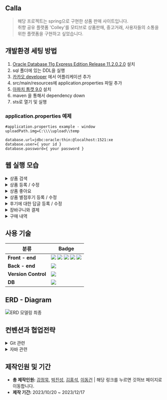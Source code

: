 ## Calla
> 해당 프로젝트는 spring으로 구현한 상품 판매 사이트입니다.
> <br>
> 취향 공유 플랫폼 'Colley'를 모티브로 상품판매, 중고거래, 사용자들의 소통을 위한 플랫폼을 구현하고 싶었습니다.

## 개발환경 세팅 방법
1. <a href="https://www.oracle.com/database/technologies/xe-prior-release-downloads.html">Oracle Database 11g Express Edition Release 11.2.0.2.0</a> 설치
2. sql 폴더에 있는 DDL을 실행
3. <a href="https://developers.kakao.com"> 카카오 developer</a> 에서 어플리케이션 추가
4. src/main/resources에 application.properties 파일 추가
5. <a href="https://tomcat.apache.org/download-90.cgi">아파치 톰캣 9.0</a> 설치
6. maven 을 통해서 dependency down
7. sts로 열기 및 실행

### application.properties 예제
```properties
#application.properties example - window
uploadPath.img=C:\\\\upload\\temp

database.url=jdbc:oracle:thin:@localhost:1521:xe
database.user={ your id }
database.password={ your password }
```
## 웹 실행 모습

<details> 
  <summary> 상품 검색 </summary> 
  <p>
    1. 모든 이용자가 사용 가능합니다.<br/>
    2. 상품의 이름, 옵션 및 설명, 카테고리를 검색어와 비교합니다.<br/>
    3. 좋아요 수, 조회 수, 후기 수, 별 점 표출 등 구매자의 신뢰도를 올려줍니다.<br/>
    <img src="https://github.com/cocobono1/Calla07/assets/147673787/71a7b9dc-1ee7-4a32-9ac9-2ea1ecc3c9a5">
  </p>
</details>

<details>
  <summary> 상품 등록 / 수정 </summary> 
  <p>
    1. 관리자만 상품 등록을할 수 있습니다..<br/>
    2. 상품의 이름, 가격, 카테고리, 설명 및 옵션, 이미지를 등록할 수 있습니다.<br/>
    3. 관리자만 상품 수정을할 수 있습니다.<br/>
    4. 상품의 이름, 가격, 카테고리, 설명 및 옵션, 이미지를 수정할 수 있습니다.<br/>
    <img src="https://github.com/cocobono1/Calla07/assets/147673787/d122d1cd-828c-45ad-9fd7-e4672e7aea9d">
    <img src="https://github.com/cocobono1/Calla07/assets/147673787/b96217a2-8550-4541-8060-a501243059c1">
  </p>
</details>

<details> 
  <summary> 상품 좋아요 </summary> 
   <p>
    1. 모든 회원이 이용할 수 있습니다.<br/>
    2. 상품에 대해 좋아요를 클릭해 상품에 대한 호감도를 표현합니다.<br/>
    3. '좋아요'에 대한 카운트를 제공합니다.<br/>
    <img src="https://github.com/cocobono1/Calla07/assets/147673787/92d2c07a-dab7-4e2f-8a97-1a397ae112e5">
   </p>
</details>

<details>
  <summary> 상품 별점후기 등록 / 수정 </summary>
  <p>
    1. 모든 회원이 상품에 대해 평가합니다.<br/>
    2. 후기를 통해 구매자와 비구매자가 상품의 대한 정보를 공유할수있습니다.</br>
    3. 후기를 작성한 본인만 수정하거나 삭제할 수 있습니다.</br>
    4. Modal을 사용해 글을 수정할 수 있게 만들었습니다.</br>
    <img src="https://github.com/cocobono1/Calla07/assets/147673787/6c3bac92-9e4b-4c14-837b-abd92c68a3c6">
    <img src="https://github.com/cocobono1/Calla07/assets/147673787/f48918d5-3696-463a-9921-29ee0e96b8b1">
  </p>
</details>

<details>
  <summary> 후기에 대한 답글 등록 / 수정 </summary>
  <p>
    1. 후기에 대한 답글을 등록할 수 있습니다.</br>
    2. 답글을 작성한 본인만 수정하거나 삭제할 수 있습니다.</br>
    3. Modal을 사용해 글을 수정할 수 있게 만들었습니다.</br>
    <img src="https://github.com/cocobono1/Calla07/assets/147673787/861f9c11-efa1-45b3-9710-c2cf8b7a4dee">
    <img src="https://github.com/cocobono1/Calla07/assets/147673787/0a9b0a59-6e83-4e4a-ac33-9400f4e6f354">
  </p>

</details>
 
<details>
  <summary> 장바구니와 결제 </summary>
  <p>
    1. 원하는 상품에 수량을 선택하여 장바구니에 등록할 수 있습니다.</br>
    2. 구매를 원하는 여러가지 상품을 등록할 수 있습니다.</br>
    3. 장바구니 페이지에서 상품의 수량을 변경할 수 있습니다.</br>
    4. 체크된 상품에 따라 상품의 전체 수량에 따라 총 금액이 변화합니다.</br>
    5. 체크된 상품만 구매할 수 있습니다.</br>
    6. Modal을 사용하여 구매자의 추가 정보(카드, 주소, 이메일 등) 기입하게 했습니다.</br>
    7. Email 유효성 체크를 진행했습니다.</br>
    8. 주소 검색API를 사용했습니다.</br>
    <img src="https://github.com/cocobono1/Calla07/assets/147673787/5c6894b7-2613-43b8-8157-c9942062c42d">
    <img src="https://github.com/cocobono1/Calla07/assets/147673787/bc4f9cc7-c2cc-478a-9586-890730427ff9">
  </p>
</details>
  
<details>
  <summary> 구매 내역 </summary>
  <p>
    1. 배송상황에 따라 주소변경, 주문취소, 주문정보 삭제 를 진행할 수 있습니다.</br>
    2. 주소변경은 Modal과 주소검색API를 사용하여 수정이 가능합니다.</br>
    3. 'Scheduled'를 사용하여 1시간 마다 메소드를 호출하고 구매일로부터 24시간이 지나면 배송상황이 변화하게 했습니다. </br>
    <img src="https://github.com/cocobono1/Calla07/assets/147673787/628fef0f-75e1-47bc-bb20-e46a11e6e0e8">
    <img src="https://github.com/cocobono1/Calla07/assets/147673787/b13e226b-924c-4739-ac1c-45cdff8b1b27">
  </p>
</details>



## 사용 기술

|분류|Badge|
|---|---|
|**Front - end** | <img src="https://img.shields.io/badge/HTML5-E34F26?style=flat-square&amp;logo=html5&amp;logoColor=white"> <img src="https://img.shields.io/badge/css3-1572B6?style=flat-square&logo=css3&logoColor=white"> <img src="https://img.shields.io/badge/javascript-F7DF1E?style=flat-square&logo=javascript&logoColor=white"> <img src="https://img.shields.io/badge/jQuery-0769AD?style=flat-square&amp;logo=jQuery&amp;logoColor=white"> <img src="https://img.shields.io/badge/bootstrap-7952B3?style=flat-square&logo=bootstrap&logoColor=white"> |
|**Back - end** |<img src="https://img.shields.io/badge/Spring-6DB33F?style=flat-square&amp;logo=Spring&amp;logoColor=white">|
|**Version Control**|<img src="https://img.shields.io/badge/git-F05032?style=flat-square&logo=git&logoColor=white"> |
|**DB** |<img src="https://img.shields.io/badge/ORACLE-F80000?style=flat-square&logo=oracle&logoColor=white"> |



## ERD - Diagram
![ERD 모델링 최종](https://github.com/cocobono1/Calla07/assets/147673787/e9e40950-76f1-4807-9600-967ccb99a705)

## 컨벤션과 협업전략
<details>
  <summary> Git 관련 </summary>
  <br>
  <p>프로젝트 참여자들은 경험이 부족하여 깃 사용을 간소화하기 위해 다음과 같은 간단한 규칙을 따라야 합니다:</p>
  <br>
  <p>1. 커밋 메세지는 update, feat 두가지로 시작해야한다. <br> 2. 브렌치명은 feature/기능 형식이여야한다. <br> 3. 머지시 develop에 합친 후 이상이 없으면 mater으로 병합한다.<br> 적은 인원 수와 깃 활용 능력을 고려하여 컨벤션은 최대한 간단하게 가져야한다. <br>
  </p>
</details>
<details>
  <summary> 자바 관련</summary> 
  <br>
  <p> 1. 구글 formatter 를 사용한다. <br> 2. restful한 method를 구현하려고 노력한다. <br>
  3. 함수명과 변수명을 적절하게 유지한다. <br> 4. else문을 적게 쓴다. <br> 

 > 머지 할 때 코드리뷰를 진행하는 방식으로 코드를 계속 고쳐왔습니다.
  </p>
</details>



## 제작인원 및 기간
- **총 제작인원:**  <a href="https://github.com/cocobono1">강정묵</a>, <a href="https://github.com/superDDangKong">박진성</a>, <a href="https://github.com/prodo813">김홍석</a>,  <a href="https://github.com/DongGun01">이동건</a> | 해당 링크를 누르면 깃허브 페이지로 이동합니다.
- **제작 기간:** 2023/10/20 ~ 2023/12/17
